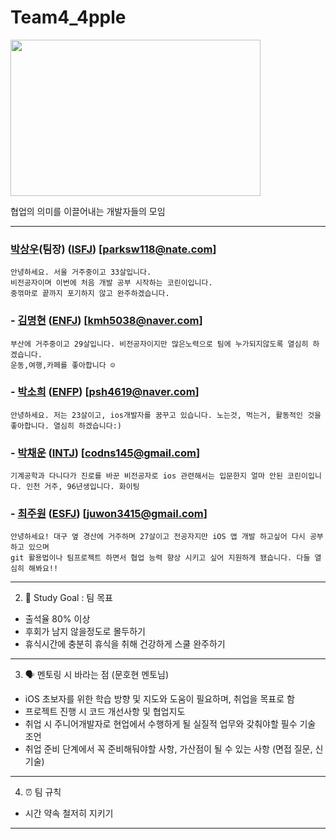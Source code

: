 #    Team4_4pple

<img src="https://github.com/APP-iOS3rd/Team4_4pple/assets/120579315/7823d0f2-16f3-4a46-a34a-e86bcbdd4eb4.png" width="400" height="250"/>

협업의 의미를 이끌어내는 개발자들의 모임
 
--------------------------------------------------------------------------------------------------------------------------------------------
 ###  [박상우](https://github.com/parksw118)(팀장) ([ISFJ](https://www.16personalities.com/ko/%EC%84%B1%EA%B2%A9%EC%9C%A0%ED%98%95-ISFJ)) [parksw118@nate.com] 
    
    안녕하세요. 서울 거주중이고 33살입니다.
    비전공자이며 이번에 처음 개발 공부 시작하는 코린이입니다.
    중꺾마로 끝까지 포기하지 않고 완주하겠습니다.
    
### - [김명현](https://github.com/kmh5038) ([ENFJ](https://www.16personalities.com/ko/%EC%84%B1%EA%B2%A9%EC%9C%A0%ED%98%95-enfj)) [kmh5038@naver.com]
    
    부산에 거주중이고 29살입니다. 비전공자이지만 많은노력으로 팀에 누가되지않도록 열심히 하겠습니다.
    운동,여행,카페를 좋아합니다 ☺️
    
### - [박소희](https://github.com/sooohi) ([ENFP](https://www.16personalities.com/ko/%EC%84%B1%EA%B2%A9%EC%9C%A0%ED%98%95-ENFP)) [psh4619@naver.com]
    
    안녕하세요. 저는 23살이고, ios개발자를 꿈꾸고 있습니다. 노는것, 먹는거, 활동적인 것을 좋아합니다. 열심히 하겠습니다:)
    
### - [박채운](https://github.com/danzi145) ([INTJ](https://www.16personalities.com/ko/%EC%84%B1%EA%B2%A9%EC%9C%A0%ED%98%95-INTJ)) [codns145@gmail.com]
    
    기계공학과 다니다가 진로를 바꾼 비전공자로 ios 관련해서는 입문한지 얼마 안된 코린이입니다. 인천 거주, 96년생입니다. 화이팅
    
### - [최주원](https://github.com/Choe-ju) ([ESFJ](https://www.16personalities.com/ko/%EC%84%B1%EA%B2%A9%EC%9C%A0%ED%98%95-ESFJ)) [juwon3415@gmail.com]
    
    안녕하세요! 대구 옆 경산에 거주하며 27살이고 전공자지만 iOS 앱 개발 하고싶어 다시 공부 하고 있으며
    git 활용법이나 팀프로젝트 하면서 협업 능력 향상 시키고 싶어 지원하게 됐습니다. 다들 열심히 해봐요!!

--------------------------------------------------------------------------------------------------------------------------------------------

2. 🎯 Study Goal : 팀 목표

 - 출석율 80% 이상
 - 후회가 남지 않을정도로 몰두하기
 - 휴식시간에 충분히 휴식을 취해 건강하게 스쿨 완주하기

--------------------------------------------------------------------------------------------------------------------------------------------

 3.  🗣️ 멘토링 시 바라는 점 (문호현 멘토님)

 - iOS 초보자를 위한 학습 방향 및 지도와 도움이 필요하며, 취업을 목표로 함
 - 프로젝트 진행 시 코드 개선사항 및 협업지도
 - 취업 시 주니어개발자로 현업에서 수행하게 될 실질적 업무와 갖춰야할 필수 기술 조언
 - 취업 준비 단계에서 꼭 준비해둬야할 사항, 가산점이 될 수 있는 사항 (면접 질문, 신기술)
 
--------------------------------------------------------------------------------------------------------------------------------------------

4. ⏰ 팀 규칙

 - 시간 약속 철저히 지키기

--------------------------------------------------------------------------------------------------------------------------------------------

